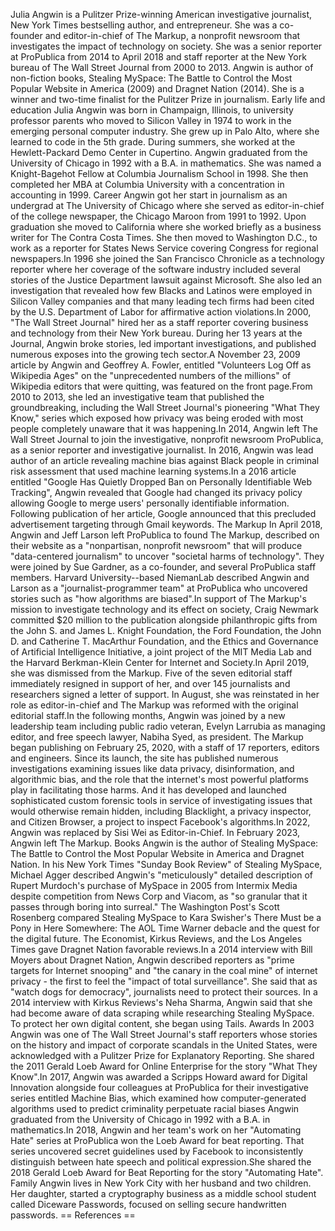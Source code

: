 Julia Angwin is a Pulitzer Prize-winning American investigative
journalist, New York Times bestselling author, and entrepreneur. She was
a co-founder and editor-in-chief of The Markup, a nonprofit newsroom
that investigates the impact of technology on society. She was a senior
reporter at ProPublica from 2014 to April 2018 and staff reporter at the
New York bureau of The Wall Street Journal from 2000 to 2013. Angwin is
author of non-fiction books, Stealing MySpace: The Battle to Control the
Most Popular Website in America (2009) and Dragnet Nation (2014). She is
a winner and two-time finalist for the Pulitzer Prize in journalism.
Early life and education Julia Angwin was born in Champaign, Illinois,
to university professor parents who moved to Silicon Valley in 1974 to
work in the emerging personal computer industry. She grew up in Palo
Alto, where she learned to code in the 5th grade. During summers, she
worked at the Hewlett-Packard Demo Center in Cupertino. Angwin graduated
from the University of Chicago in 1992 with a B.A. in mathematics. She
was named a Knight-Bagehot Fellow at Columbia Journalism School in 1998.
She then completed her MBA at Columbia University with a concentration
in accounting in 1999. Career Angwin got her start in journalism as an
undergrad at The University of Chicago where she served as
editor-in-chief of the college newspaper, the Chicago Maroon from 1991
to 1992. Upon graduation she moved to California where she worked
briefly as a business writer for The Contra Costa Times. She then moved
to Washington D.C., to work as a reporter for States News Service
covering Congress for regional newspapers.In 1996 she joined the San
Francisco Chronicle as a technology reporter where her coverage of the
software industry included several stories of the Justice Department
lawsuit against Microsoft. She also led an investigation that revealed
how few Blacks and Latinos were employed in Silicon Valley companies and
that many leading tech firms had been cited by the U.S. Department of
Labor for affirmative action violations.In 2000, "The Wall Street
Journal" hired her as a staff reporter covering business and technology
from their New York bureau. During her 13 years at the Journal, Angwin
broke stories, led important investigations, and published numerous
exposes into the growing tech sector.A November 23, 2009 article by
Angwin and Geoffrey A. Fowler, entitled \"Volunteers Log Off as
Wikipedia Ages\" on the \"unprecedented numbers of the millions\" of
Wikipedia editors that were quitting, was featured on the front
page.From 2010 to 2013, she led an investigative team that published the
groundbreaking, including the Wall Street Journal\'s pioneering \"What
They Know,\" series which exposed how privacy was being eroded with most
people completely unaware that it was happening.In 2014, Angwin left The
Wall Street Journal to join the investigative, nonprofit newsroom
ProPublica, as a senior reporter and investigative journalist. In 2016,
Angwin was lead author of an article revealing machine bias against
Black people in criminal risk assessment that used machine learning
systems.In a 2016 article entitled \"Google Has Quietly Dropped Ban on
Personally Identifiable Web Tracking\", Angwin revealed that Google had
changed its privacy policy allowing Google to merge users\' personally
identifiable information. Following publication of her article, Google
announced that this precluded advertisement targeting through Gmail
keywords. The Markup In April 2018, Angwin and Jeff Larson left
ProPublica to found The Markup, described on their website as a
\"nonpartisan, nonprofit newsroom\" that will produce \"data-centered
journalism\" to uncover \"societal harms of technology\". They were
joined by Sue Gardner, as a co-founder, and several ProPublica staff
members. Harvard University--based NiemanLab described Angwin and Larson
as a \"journalist-programmer team\" at ProPublica who uncovered stories
such as \"how algorithms are biased\".In support of The Markup\'s
mission to investigate technology and its effect on society, Craig
Newmark committed \$20 million to the publication alongside
philanthropic gifts from the John S. and James L. Knight Foundation, the
Ford Foundation, the John D. and Catherine T. MacArthur Foundation, and
the Ethics and Governance of Artificial Intelligence Initiative, a joint
project of the MIT Media Lab and the Harvard Berkman-Klein Center for
Internet and Society.In April 2019, she was dismissed from the Markup.
Five of the seven editorial staff immediately resigned in support of
her, and over 145 journalists and researchers signed a letter of
support. In August, she was reinstated in her role as editor-in-chief
and The Markup was reformed with the original editorial staff.In the
following months, Angwin was joined by a new leadership team including
public radio veteran, Evelyn Larrubia as managing editor, and free
speech lawyer, Nabiha Syed, as president. The Markup began publishing on
February 25, 2020, with a staff of 17 reporters, editors and engineers.
Since its launch, the site has published numerous investigations
examining issues like data privacy, disinformation, and algorithmic
bias, and the role that the internet\'s most powerful platforms play in
facilitating those harms. And it has developed and launched
sophisticated custom forensic tools in service of investigating issues
that would otherwise remain hidden, including Blacklight, a privacy
inspector, and Citizen Browser, a project to inspect Facebook\'s
algorithms.In 2022, Angwin was replaced by Sisi Wei as Editor-in-Chief.
In February 2023, Angwin left The Markup. Books Angwin is the author of
Stealing MySpace: The Battle to Control the Most Popular Website in
America and Dragnet Nation. In his New York Times \"Sunday Book Review\"
of Stealing MySpace, Michael Agger described Angwin\'s \"meticulously\"
detailed description of Rupert Murdoch\'s purchase of MySpace in 2005
from Intermix Media despite competition from News Corp and Viacom, as
\"so granular that it passes through boring into surreal.\" The
Washington Post\'s Scott Rosenberg compared Stealing MySpace to Kara
Swisher\'s There Must be a Pony in Here Somewhere: The AOL Time Warner
debacle and the quest for the digital future. The Economist, Kirkus
Reviews, and the Los Angeles Times gave Dragnet Nation favorable
reviews.In a 2014 interview with Bill Moyers about Dragnet Nation,
Angwin described reporters as \"prime targets for Internet snooping\"
and \"the canary in the coal mine\" of internet privacy - the first to
feel the \"impact of total surveillance\". She said that as \"watch dogs
for democracy\", journalists need to protect their sources. In a 2014
interview with Kirkus Reviews\'s Neha Sharma, Angwin said that she had
become aware of data scraping while researching Stealing MySpace. To
protect her own digital content, she began using Tails. Awards In 2003
Angwin was one of The Wall Street Journal\'s staff reporters whose
stories on the history and impact of corporate scandals in the United
States, were acknowledged with a Pulitzer Prize for Explanatory
Reporting. She shared the 2011 Gerald Loeb Award for Online Enterprise
for the story \"What They Know\".In 2017, Angwin was awarded a Scripps
Howard award for Digital Innovation alongside four colleagues at
ProPublica for their investigative series entitled Machine Bias, which
examined how computer-generated algorithms used to predict criminality
perpetuate racial biases Angwin graduated from the University of Chicago
in 1992 with a B.A. in mathematics.In 2018, Angwin and her team\'s work
on her "Automating Hate" series at ProPublica won the Loeb Award for
beat reporting. That series uncovered secret guidelines used by Facebook
to inconsistently distinguish between hate speech and political
expression.She shared the 2018 Gerald Loeb Award for Beat Reporting for
the story \"Automating Hate\". Family Angwin lives in New York City with
her husband and two children. Her daughter, started a cryptography
business as a middle school student called Diceware Passwords, focused
on selling secure handwritten passwords. == References ==
